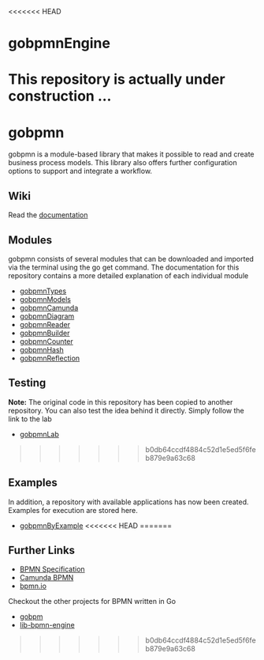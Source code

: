 <<<<<<< HEAD
# gobpmnEngine

This repository is actually under construction ...
=======
# gobpmn

gobpmn is a module-based library that makes it possible to read and create business process models. This library also offers further configuration options to support and integrate a workflow.

## Wiki

Read the [documentation](https://github.com/deemount/gobpmn/wiki)

## Modules

gobpmn consists of several modules that can be downloaded and imported via the terminal using the go get command.
The documentation for this repository contains a more detailed explanation of each individual module

+ [gobpmnTypes](https://github.com/deemount/gobpmnTypes)
+ [gobpmnModels](https://github.com/deemount/gobpmnModels)
+ [gobpmnCamunda](https://github.com/deemount/gobpmnCamunda)
+ [gobpmnDiagram](https://github.com/deemount/gobpmnDiagram)
+ [gobpmnReader](https://github.com/deemount/gobpmnReader)
+ [gobpmnBuilder](https://github.com/deemount/gobpmnBuilder)
+ [gobpmnCounter](https://github.com/deemount/gobpmnCounter)
+ [gobpmnHash](https://github.com/deemount/gobpmnHash)
+ [gobpmnReflection](https://github.com/deemount/gobpmnReflection)

## Testing

**Note:** The original code in this repository has been copied to another repository.
You can also test the idea behind it directly. Simply follow the link to the lab

+ [gobpmnLab](https://github.com/deemount/gobpmnLab)
>>>>>>> b0db64ccdf4884c52d1e5ed5f6feb879e9a63c68

## Examples

In addition, a repository with available applications has now been created. Examples for execution are stored here.

+ [gobpmnByExample](https://github.com/deemount/gobpmnByExample)
<<<<<<< HEAD
=======

## Further Links

+ [BPMN Specification](https://www.omg.org/spec/BPMN)
+ [Camunda BPMN](https://camunda.com/bpmn/)
+ [bpmn.io](https://bpmn.io/)

Checkout the other projects for BPMN written in Go

+ [gobpm](https://github.com/dr-dobermann/gobpm)
+ [lib-bpmn-engine](https://github.com/nitram509/lib-bpmn-engine)
>>>>>>> b0db64ccdf4884c52d1e5ed5f6feb879e9a63c68
